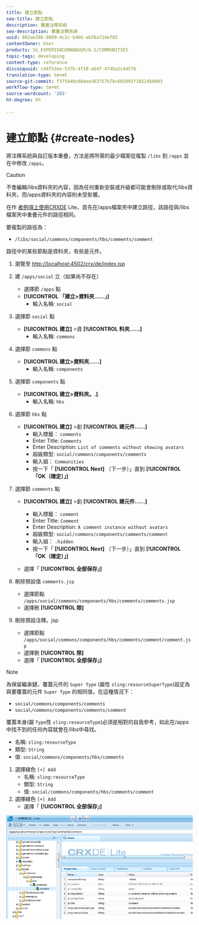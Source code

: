 ```yaml
---
title: 建立節點
seo-title: 建立節點
description: 覆蓋注釋系統
seo-description: 覆蓋注釋系統
uuid: 802ae28b-9989-4c2c-b466-ab76a724efd3
contentOwner: User
products: SG_EXPERIENCEMANAGER/6.5/COMMUNITIES
topic-tags: developing
content-type: reference
discoiquuid: cd4f53ee-537b-4f10-a64f-474ba2c44576
translation-type: tm+mt
source-git-commit: f375b40c084ee363757b78c602091f38524b8b03
workflow-type: tm+mt
source-wordcount: '283'
ht-degree: 6%

---
```



# 建立節點 {#create-nodes}

將注釋系統與自訂版本重疊，方法是將所需的最少檔案從複製 `/libs` 到 `/apps` 並在中修改 `/apps`。

>[!CAUTION]
>
>不會編輯/libs資料夾的內容，因為任何重新安裝或升級都可能會刪除或取代/libs資料夾，而/apps資料夾的內容則未受影響。

在作 [者例項上使用CRXDE](../../help/sites-developing/developing-with-crxde-lite.md) Lite，首先在/apps檔案夾中建立路徑，該路徑與/libs檔案夾中重疊元件的路徑相同。

要複製的路徑為：

* `/libs/social/commons/components/hbs/comments/comment`

路徑中的某些節點是資料夾，有些是元件。

1. 瀏覽至 [http://localhost:4502/crx/de/index.jsp](http://localhost:4502/crx/de/index.jsp)
1. 建 `/apps/social` 立（如果尚不存在）
   * 選擇節 `/apps` 點
   * **[!UICONTROL 「建立>資料夾……」]**
      * 輸入名稱: `social`
1. 選擇節 `social` 點
   * **[!UICONTROL 建立]** >資 **[!UICONTROL 料夾……]**
      * 輸入名稱: `commons`
1. 選擇節 `commons` 點
   * **[!UICONTROL 建立>資料夾……]**
      * 輸入名稱: `components`
1. 選擇節 `components` 點
   * **[!UICONTROL 建立>資料夾。.]**.
      * 輸入名稱: `hbs`
1. 選擇節 `hbs` 點
   * **[!UICONTROL 建立]** >創 **[!UICONTROL 建元件……]**
      * 輸入標籤： `comments`
      * Enter Title: `Comments`
      * Enter Description: `List of comments without showing avatars`
      * 超級類型: `social/commons/components/comments`
      * 輸入組： `Communities`
      * 按一下「 **[!UICONTROL Next]** （下一步）」直到 **[!UICONTROL 「OK（確定）」]**
1. 選擇節 `comments` 點

   * **[!UICONTROL 建立]** >創 **[!UICONTROL 建元件……]**

      * 輸入標籤： `comment`
      * Enter Title: `Comment`
      * Enter Description: `A comment instance without avatars`
      * 超級類型: `social/commons/components/comments/comment`
      * 輸入組： `.hidden`
      * 按一下「 **[!UICONTROL Next]** （下一步）」直到 **[!UICONTROL 「OK（確定）」]**
   * 選擇「 **[!UICONTROL 全部保存」]**
1. 刪除預設值 `comments.jsp`
   * 選擇節點 `/apps/social/commons/components/hbs/comments/comments.jsp`
   * 選擇刪 **[!UICONTROL 除]**
1. 刪除預設注釋。jsp
   * 選擇節點 `/apps/social/commons/components/hbs/comments/comment/comment.jsp`
   * 選擇刪 **[!UICONTROL 除]**
   * 選擇「 **[!UICONTROL 全部保存」]**

>[!NOTE]
>
>為保留繼承鏈，覆蓋元件的 `Super Type` (屬性 `sling:resourceSuperType`)設定為與要覆蓋的元件 `Super Type` 的相同值，在這種情況下：
>
>* `social/commons/components/comments`
>* `social/commons/components/comments/comment`


覆蓋本身(屬 `Type`性 `sling:resourceType`)必須是相對的自我參考，如此在/apps中找不到的任何內容就會在/libs中尋找。
* 名稱: `sling:resourceType`
* 類型: `String`
* 值: `social/commons/components/hbs/comments`

1. 選擇綠色 `[+] Add`
   * 名稱: `sling:resourceType`
   * 類型: `String`
   * 值: `social/commons/components/hbs/comments/comment`
1. 選擇綠色 `[+] Add`
   * 選擇「 **[!UICONTROL 全部保存」]**

![create-nodes](assets/create-nodes.png)

